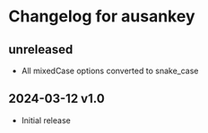 # Changelog for ausankey

## unreleased

* All mixedCase options converted to snake_case

## 2024-03-12 v1.0

* Initial release
